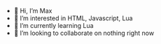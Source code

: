 - 👋 Hi, I’m Max
- 👀 I’m interested in HTML, Javascript, Lua
- 🌱 I’m currently learning Lua
- 💞️ I’m looking to collaborate on nothing right now
<!---
MaximusBerkery3/MaximusBerkery3 is a ✨ special ✨ repository because its `README.md` (this file) appears on your GitHub profile.
You can click the Preview link to take a look at your changes.
--->
